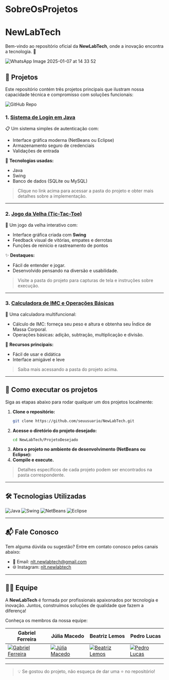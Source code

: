 # SobreOsProjetos

# NewLabTech

Bem-vindo ao repositório oficial da **NewLabTech**, onde a inovação encontra a tecnologia. 🚀

![WhatsApp Image 2025-01-07 at 14 33 52](https://github.com/user-attachments/assets/7c63b334-d93d-4cee-b063-16f1b408dc03)



## 📂 Projetos
Este repositório contém três projetos principais que ilustram nossa capacidade técnica e compromisso com soluções funcionais:

![GitHub Repo](https://img.shields.io/badge/Repository-My_Repo-181717?style=for-the-badge&logo=github&logoColor=white)

### 1. [Sistema de Login em Java](./SistemaLoginJava/)
📋 Um sistema simples de autenticação com:
- Interface gráfica moderna (NetBeans ou Eclipse)
- Armazenamento seguro de credenciais
- Validações de entrada

🔧 **Tecnologias usadas:**
- Java
- Swing
- Banco de dados (SQLite ou MySQL)

> Clique no link acima para acessar a pasta do projeto e obter mais detalhes sobre a implementação.

---

### 2. [Jogo da Velha (Tic-Tac-Toe)](./JogoDaVelha/)
🎲 Um jogo da velha interativo com:
- Interface gráfica criada com **Swing**
- Feedback visual de vitórias, empates e derrotas
- Funções de reinício e rastreamento de pontos

✨ **Destaques:**
- Fácil de entender e jogar.
- Desenvolvido pensando na diversão e usabilidade.

> Visite a pasta do projeto para capturas de tela e instruções sobre execução.

---

### 3. [Calculadora de IMC e Operações Básicas](./CalculadoraIMC/)
🧮 Uma calculadora multifuncional:
- Cálculo de IMC: forneça seu peso e altura e obtenha seu Índice de Massa Corporal.
- Operações básicas: adição, subtração, multiplicação e divisão.

🌟 **Recursos principais:**
- Fácil de usar e didática
- Interface amigável e leve

> Saiba mais acessando a pasta do projeto acima.

---

## 🚀 Como executar os projetos

Siga as etapas abaixo para rodar qualquer um dos projetos localmente:

1. **Clone o repositório:**
   ```bash
   git clone https://github.com/seuusuario/NewLabTech.git
   ```
2. **Acesse o diretório do projeto desejado:**
   ```bash
   cd NewLabTech/ProjetoDesejado
   ```
3. **Abra o projeto no ambiente de desenvolvimento (NetBeans ou Eclipse):**
4. **Compile e execute.**

> Detalhes específicos de cada projeto podem ser encontrados na pasta correspondente.

---

## 🛠️ Tecnologias Utilizadas

![Java](https://img.shields.io/badge/Java-ED8B00?style=for-the-badge&logo=java&logoColor=white)  ![Swing](https://img.shields.io/badge/Swing-GUI-blue?style=for-the-badge)  ![NetBeans](https://img.shields.io/badge/NetBeans-1B6AC6?style=for-the-badge&logo=apache-netbeans-ide&logoColor=white)  ![Eclipse](https://img.shields.io/badge/Eclipse-2C2255?style=for-the-badge&logo=eclipse&logoColor=white)

---

## 📬 Fale Conosco
Tem alguma dúvida ou sugestão? Entre em contato conosco pelos canais abaixo:

- 📧 Email: [nlt.newlabtech@gmail.com](https://mail.google.com/mail/u/1/#inbox)
- 🌐 Instagram: [nlt.newlabtech]([http://www.newlabtech.com](https://www.instagram.com/nlt.newlabtech/?next=%2F))


---

## 👩‍💻 Equipe
A **NewLabTech** é formada por profissionais apaixonados por tecnologia e inovação. Juntos, construímos soluções de qualidade que fazem a diferença!

Conheça os membros da nossa equipe:

| **Gabriel Ferreira** | **Júlia Macedo** | **Beatriz Lemos** | **Pedro Lucas** |
|---|---|---|---|
| [![Gabriel Ferreira](https://avatars.githubusercontent.com/Gabrielzab?s=300)](https://github.com/Gabrielzab) | [![Júlia Macedo](https://avatars.githubusercontent.com/juliamacedo63?s=140)](https://github.com/juliamacedo63) | [![Beatriz Lemos](https://avatars.githubusercontent.com/BeatrizLemoss?s=140)](https://github.com/BeatrizLemoss) | [![Pedro Lucas](https://avatars.githubusercontent.com/pedro-2603?s=140)](https://github.com/pedro-2603) |
---

> 💡 Se gostou do projeto, não esqueça de dar uma ⭐ no repositório!
